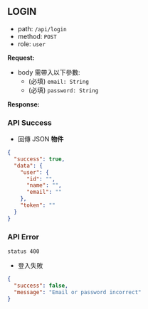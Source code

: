 ## LOGIN

- path: `/api/login`
- method: `POST`
- role: `user`

**Request:**

- body 需帶入以下參數:
  - (必填) `email: String`
  - (必填) `password: String`

**Response:**

### API Success

- 回傳 JSON **物件**

```json
{
  "success": true,
  "data": {
    "user": {
      "id": "",
      "name": "",
      "email": ""
    },
    "token": ""
  }
}
```

### API Error

`status 400`

- 登入失敗

```json
{
  "success": false,
  "message": "Email or password incorrect"
}
```
